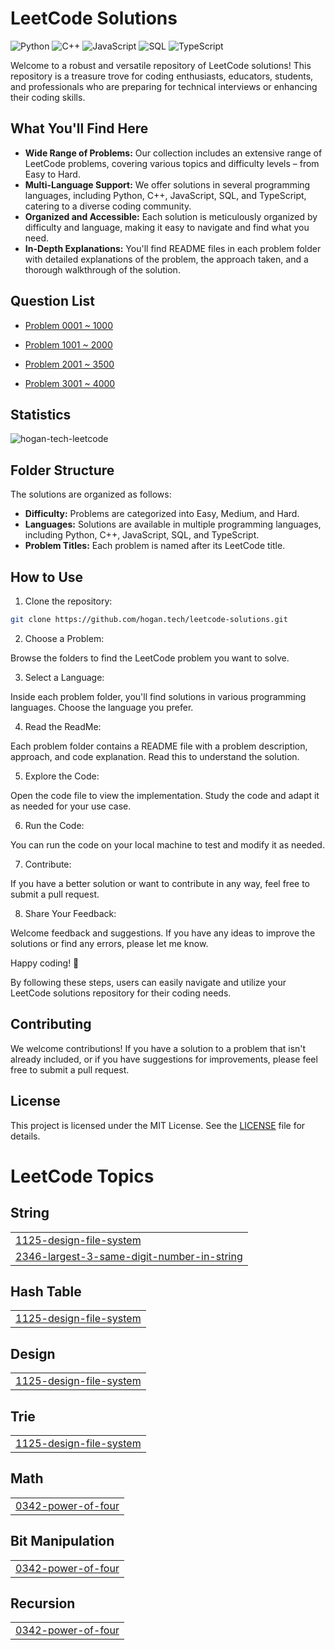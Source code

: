 # LeetCode Solutions

![Python](https://img.shields.io/badge/language-Python-blue.svg)
![C++](https://img.shields.io/badge/language-C++-orange.svg)
![JavaScript](https://img.shields.io/badge/language-JavaScript-yellow.svg)
![SQL](https://img.shields.io/badge/language-SQL-lightgrey.svg)
![TypeScript](https://img.shields.io/badge/language-TypeScript-blue.svg)

Welcome to a robust and versatile repository of LeetCode solutions! This repository is a treasure trove for coding enthusiasts, educators, students, and professionals who are preparing for technical interviews or enhancing their coding skills.

## What You'll Find Here

- **Wide Range of Problems:** Our collection includes an extensive range of LeetCode problems, covering various topics and difficulty levels – from Easy to Hard.
- **Multi-Language Support:** We offer solutions in several programming languages, including Python, C++, JavaScript, SQL, and TypeScript, catering to a diverse coding community.
- **Organized and Accessible:** Each solution is meticulously organized by difficulty and language, making it easy to navigate and find what you need.
- **In-Depth Explanations:** You'll find README files in each problem folder with detailed explanations of the problem, the approach taken, and a thorough walkthrough of the solution.

## Question List

- [Problem 0001 ~ 1000](./Question_List_0001_1000.md)

- [Problem 1001 ~ 2000](./Question_List_1001_2000.md)

- [Problem 2001 ~ 3500](./Question_List_2001_3000.md)

- [Problem 3001 ~ 4000](./Question_List_3001_4000.md)

## Statistics

<img src="https://leetcard.jacoblin.cool/hogantech" alt="hogan-tech-leetcode" />

## Folder Structure

The solutions are organized as follows:

- **Difficulty:** Problems are categorized into Easy, Medium, and Hard.
- **Languages:** Solutions are available in multiple programming languages, including Python, C++, JavaScript, SQL, and TypeScript.
- **Problem Titles:** Each problem is named after its LeetCode title.

## How to Use

1. Clone the repository:

```bash
git clone https://github.com/hogan.tech/leetcode-solutions.git
```

2. Choose a Problem:

Browse the folders to find the LeetCode problem you want to solve.

3. Select a Language:

Inside each problem folder, you'll find solutions in various programming languages. Choose the language you prefer.

4. Read the ReadMe:

Each problem folder contains a README file with a problem description, approach, and code explanation. Read this to understand the solution.

5. Explore the Code:

Open the code file to view the implementation. Study the code and adapt it as needed for your use case.

6. Run the Code:

You can run the code on your local machine to test and modify it as needed.

7. Contribute:

If you have a better solution or want to contribute in any way, feel free to submit a pull request.

8. Share Your Feedback:

Welcome feedback and suggestions. If you have any ideas to improve the solutions or find any errors, please let me know.

Happy coding! 🚀

By following these steps, users can easily navigate and utilize your LeetCode solutions repository for their coding needs.

## Contributing

We welcome contributions! If you have a solution to a problem that isn't already included, or if you have suggestions for improvements, please feel free to submit a pull request.

## License

This project is licensed under the MIT License. See the [LICENSE](./LICENSE) file for details.


<!---LeetCode Topics Start-->
# LeetCode Topics
## String
|  |
| ------- |
| [1125-design-file-system](https://github.com/hogan-tech/leetcode-solution/tree/master/1125-design-file-system) |
| [2346-largest-3-same-digit-number-in-string](https://github.com/hogan-tech/leetcode-solution/tree/master/2346-largest-3-same-digit-number-in-string) |
## Hash Table
|  |
| ------- |
| [1125-design-file-system](https://github.com/hogan-tech/leetcode-solution/tree/master/1125-design-file-system) |
## Design
|  |
| ------- |
| [1125-design-file-system](https://github.com/hogan-tech/leetcode-solution/tree/master/1125-design-file-system) |
## Trie
|  |
| ------- |
| [1125-design-file-system](https://github.com/hogan-tech/leetcode-solution/tree/master/1125-design-file-system) |
## Math
|  |
| ------- |
| [0342-power-of-four](https://github.com/hogan-tech/leetcode-solution/tree/master/0342-power-of-four) |
## Bit Manipulation
|  |
| ------- |
| [0342-power-of-four](https://github.com/hogan-tech/leetcode-solution/tree/master/0342-power-of-four) |
## Recursion
|  |
| ------- |
| [0342-power-of-four](https://github.com/hogan-tech/leetcode-solution/tree/master/0342-power-of-four) |
<!---LeetCode Topics End-->